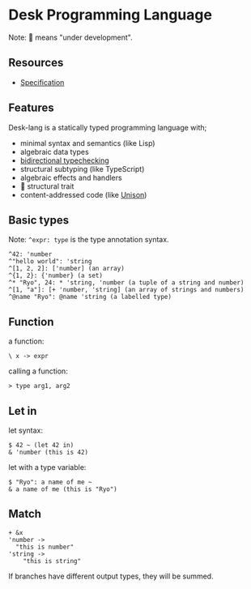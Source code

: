 # Desk Programming Language

Note: 🚧 means "under development".

## Resources

- [Specification](/docs/language/specification.md)

## Features

Desk-lang is a statically typed programming language with;

- minimal syntax and semantics (like Lisp)
- algebraic data types
- [bidirectional typechecking](https://arxiv.org/abs/1306.6032)
- structural subtyping (like TypeScript)
- algebraic effects and handlers
- 🚧 structural trait
- content-addressed code (like [Unison](https://www.unison-lang.org/learn/the-big-idea/))

## Basic types

Note: `^expr: type` is the type annotation syntax.

```desk
^42: 'number
^"hello world": 'string
^[1, 2, 2]: ['number] (an array)
^{1, 2}: {'number} (a set)
^* "Ryo", 24: * 'string, 'number (a tuple of a string and number)
^[1, "a"]: [+ 'number, 'string] (an array of strings and numbers)
^@name "Ryo": @name 'string (a labelled type)
```

## Function

a function:
```desk
\ x -> expr
```

calling a function:
```desk
> type arg1, arg2
```

## Let in

let syntax:
```desk
$ 42 ~ (let 42 in)
& 'number (this is 42)
```

let with a type variable:
```desk
$ "Ryo": a name of me ~
& a name of me (this is "Ryo")
```

## Match

```desk
+ &x
'number ->
  "this is number"
'string ->
	"this is string"
```

If branches have different output types, they will be summed.
